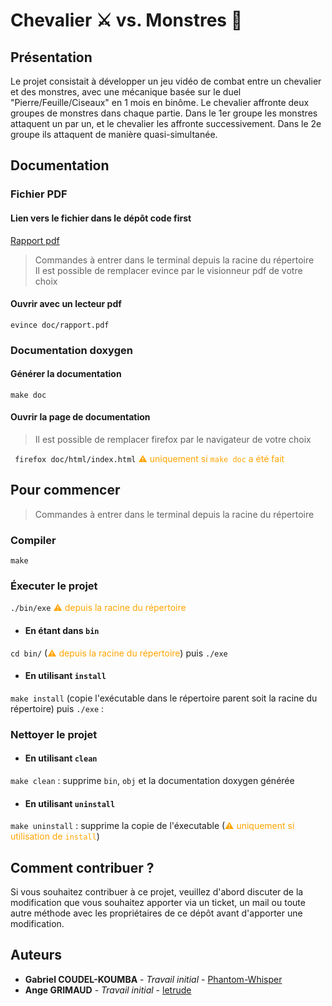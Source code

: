 # Chevalier ⚔️ vs. Monstres 🐉

## Présentation
Le projet consistait à développer un jeu vidéo de combat entre un chevalier et des monstres, avec une mécanique basée sur le duel "Pierre/Feuille/Ciseaux" en 1 mois en binôme. Le chevalier affronte deux groupes de monstres dans chaque partie. Dans le 1er groupe les monstres attaquent un par un, et le chevalier les affronte successivement. Dans le 2e groupe ils attaquent de manière quasi-simultanée.

## Documentation

### Fichier PDF
#### Lien vers le fichier dans le dépôt code first
[Rapport pdf](https://github.com/letrude/Knights-Arena/blob/main/doc/rapport.pdf)

> Commandes à entrer dans le terminal depuis la racine du répertoire<br>
> Il est possible de remplacer evince par le visionneur pdf de votre choix

#### Ouvrir avec un lecteur pdf

``` evince doc/rapport.pdf ``` 

### Documentation doxygen
#### Générer la documentation 
``` make doc ```
#### Ouvrir la page de documentation
> Il est possible de remplacer firefox par le navigateur de votre choix

``` firefox doc/html/index.html``` <span style="color: orange">⚠ uniquement si ``` make doc ``` a été fait</span><br>

## Pour commencer

> Commandes à entrer dans le terminal depuis la racine du répertoire

### Compiler
``` make ```

### Éxecuter le projet
``` ./bin/exe ``` <span style="color: orange">⚠ depuis la racine du répertoire</span><br>
* #### En étant dans ``` bin ``` 
``` cd bin/ ``` (<span style="color: orange">⚠ depuis la racine du répertoire</span>) puis ``` ./exe ``` 

* #### En utilisant ``` install ```
``` make install ``` (copie l'exécutable dans le répertoire parent soit la racine du répertoire) puis ``` ./exe ``` : 

### Nettoyer le projet

* #### En utilisant ``` clean ```
``` make clean ``` : supprime ``` bin ```, ``` obj ``` et la documentation doxygen générée

* #### En utilisant ``` uninstall ```
``` make uninstall ``` : supprime la copie de l'éxecutable  (<span style="color: orange">⚠ uniquement si utilisation de ``` install ```</span>)

## Comment contribuer ?
Si vous souhaitez contribuer à ce projet, veuillez d'abord discuter de la modification que vous souhaitez apporter via un ticket, un mail ou toute autre méthode avec les propriétaires de ce dépôt avant d'apporter une modification.

## Auteurs
* **Gabriel COUDEL-KOUMBA** - *Travail initial* - [Phantom-Whisper](https://github.com/Phantom-Whisper)
* **Ange GRIMAUD** - *Travail initial* - [letrude](https://github.com/letrude)
